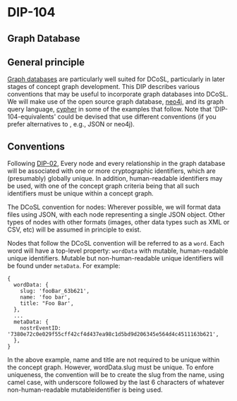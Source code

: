 DIP-104
======

Graph Database
------------------------------

## General principle

[Graph databases](../../glossary/graphDatabase.md) are particularly well suited for DCoSL, particularly in later stages of concept graph development. This DIP describes various conventions that may be useful to incorporate graph databases into DCoSL. We will make use of the open source graph database, [neo4j](https://github.com/neo4j/neo4j), and its graph query language, [cypher](https://neo4j.com/docs/cypher-manual/current/introduction/) in some of the examples that follow. Note that 'DIP-104-equivalents' could be devised that use different conventions (if you prefer alternatives to , e.g., JSON or neo4j).

## Conventions 

Following [DIP-02](../02.md), Every node and every relationship in the graph database will be associated with one or more cryptographic identifiers, which are (presumably) globally unique. In addition, human-readable identifiers may be used, with one of the concept graph criteria being that all such identifiers must be unique within a concept graph.

The DCoSL convention for nodes: Wherever possible, we will format data files using JSON, with each node representing a single JSON object. Other types of nodes with other formats (images, other data types such as XML or CSV, etc) will be assumed in principle to exist.

Nodes that follow the DCoSL convention will be referred to as a `word`. Each word will have a top-level property: `wordData` with mutable, human-readable unique identifiers. Mutable but non-human-readable unique identifiers will be found under `metaData`. For example:

```
{
  wordData: {
    slug: 'fooBar_63b621',
    name: 'foo bar',
    title: "Foo Bar',
  },
  ...
  metaData: {
    nostrEventID: '7380e72c0e029f55cff42cf4d437ea98c1d5bd9d206345e564d4c4511163b621',
  },
}
```

In the above example, name and title are not required to be unique within the concept graph. However, wordData.slug must be unique. To enfore uniqueness, the convention will be to create the slug from the name, using camel case, with underscore followed by the last 6 characters of whatever non-human-readable mutableidentifier is being used.
